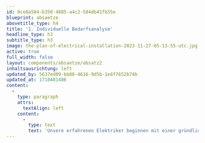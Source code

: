 ```yaml
---
id: 0ce8a584-b350-4885-a4c2-584db41fb55e
blueprint: absaetze
abovetitle_type: h4
title: '1. Individuelle Bedarfsanalyse'
headline_type: h3
subtitle_type: h3
image: the-plan-of-electrical-installation-2023-11-27-05-13-55-utc.jpg
active: true
full_width: false
layout: components/absaetze/absatz2
inhaltsausrichtung: left
updated_by: 5637ed09-bb88-4616-9d5b-1e4f7652b74b
updated_at: 1710481486
content:
  -
    type: paragraph
    attrs:
      textAlign: left
    content:
      -
        type: text
        text: 'Unsere erfahrenen Elektriker beginnen mit einer gründlichen Analyse Ihrer geschäftlichen Anforderungen. Wir verstehen, dass jedes Gewerbe einzigartig ist, und entwickeln maßgeschneiderte Elektroinstallationen, die auf Effizienz und Zukunftsfähigkeit abzielen.'
---
```

